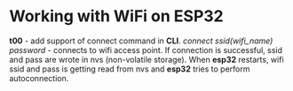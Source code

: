 <h1> Working with WiFi on ESP32 </h1>
<p><b>t00</b> - add support of connect command in <b>CLI</b>. <i>connect ssid(wifi_name) password</i> - connects to wifi access point. If connection is successful, ssid and pass are wrote in
nvs (non-volatile storage). When <b>esp32</b> restarts, wifi ssid and pass is getting read from nvs and <b>esp32</b> tries to perform autoconnection.</p>
